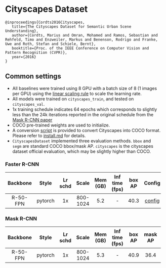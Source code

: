 # Cityscapes Dataset

<!-- [DATASET] -->

```
@inproceedings{Cordts2016Cityscapes,
   title={The Cityscapes Dataset for Semantic Urban Scene Understanding},
   author={Cordts, Marius and Omran, Mohamed and Ramos, Sebastian and Rehfeld, Timo and Enzweiler, Markus and Benenson, Rodrigo and Franke, Uwe and Roth, Stefan and Schiele, Bernt},
   booktitle={Proc. of the IEEE Conference on Computer Vision and Pattern Recognition (CVPR)},
   year={2016}
}
```

## Common settings

- All baselines were trained using 8 GPU with a batch size of 8 (1 images per GPU) using the [linear scaling rule](https://arxiv.org/abs/1706.02677) to scale the learning rate.
- All models were trained on `cityscapes_train`, and tested on `cityscapes_val`.
- 1x training schedule indicates 64 epochs which corresponds to slightly less than the 24k iterations reported in the original schedule from the [Mask R-CNN paper](https://arxiv.org/abs/1703.06870)
- COCO pre-trained weights are used to initialize.
- A conversion [script](../../tools/dataset_converters/cityscapes.py) is provided to convert Cityscapes into COCO format. Please refer to [install.md](../../docs/1_exist_data_model.md#prepare-datasets) for details.
- `CityscapesDataset` implemented three evaluation methods. `bbox` and `segm` are standard COCO bbox/mask AP. `cityscapes` is the cityscapes dataset official evaluation, which may be slightly higher than COCO.

### Faster R-CNN

|    Backbone     |  Style  | Lr schd | Scale    | Mem (GB) | Inf time (fps) | box AP | Config | Download   |
| :-------------: | :-----: | :-----: | :---:    | :------: | :------------: | :----: | :------: | :--------: |
|    R-50-FPN     | pytorch |   1x    | 800-1024 |   5.2    |       -        |  40.3  | [config](https://github.com/open-mmlab/mmdetection/tree/master/configs/cityscapes/faster_rcnn_r50_fpn_1x_cityscapes.py) | [model](http://download.openmmlab.com/mmdetection/v2.0/cityscapes/faster_rcnn_r50_fpn_1x_cityscapes_20200502-829424c0.pth) &#124; [log](http://download.openmmlab.com/mmdetection/v2.0/cityscapes/faster_rcnn_r50_fpn_1x_cityscapes_20200502_114915.log.json) |

### Mask R-CNN

|    Backbone     |  Style  | Lr schd | Scale    | Mem (GB) | Inf time (fps) | box AP | mask AP | Config | Download |
| :-------------: | :-----: | :-----: | :------: | :------: | :------------: | :----: | :-----: | :------: | :------: |
|    R-50-FPN     | pytorch |   1x    | 800-1024 |   5.3    |       -        |  40.9  |  36.4   | [config](https://github.com/open-mmlab/mmdetection/tree/master/configs/cityscapes/mask_rcnn_r50_fpn_1x_cityscapes.py) | [model](https://download.openmmlab.com/mmdetection/v2.0/cityscapes/mask_rcnn_r50_fpn_1x_cityscapes/mask_rcnn_r50_fpn_1x_cityscapes_20201211_133733-d2858245.pth) &#124; [log](https://download.openmmlab.com/mmdetection/v2.0/cityscapes/mask_rcnn_r50_fpn_1x_cityscapes/mask_rcnn_r50_fpn_1x_cityscapes_20201211_133733.log.json) |
